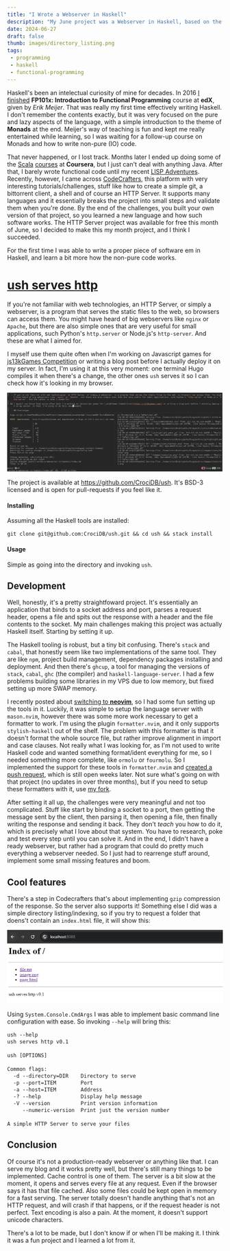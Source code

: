 ```yaml
---
title: "I Wrote a Webserver in Haskell"
description: "My June project was a Webserver in Haskell, based on the HTTP Server tutorial from Codecrafters."
date: 2024-06-27
draft: false
thumb: images/directory_listing.png
tags:
 - programming
 - haskell
 - functional-programming
---
```


Haskell's been an intelectual curiosity of mine for decades. In 2016 [I finished](https://courses.edx.org/certificates/99fc6647f1574c28a1d6148f90fd1522) **FP101x: Introduction to Functional Programming** course at **edX**, given by _Erik Meijer_. That was really my first time effectively writing Haskell. I don't remember the contents exactly, but it was very focused on the pure and lazy aspects of the language, with a simple introduction to the theme of **Monads** at the end. Meijer's way of teaching is fun and kept me really entertained while learning, so I was waiting for a follow-up course on Monads and how to write non-pure (IO) code.

That never happened, or I lost track. Months later I ended up doing some of the [Scala](https://www.coursera.org/account/accomplishments/verify/VB8MREDQM7FA) [courses](https://www.coursera.org/account/accomplishments/verify/BJTK5G2Q6953) at **Coursera**, but I just can't deal with anything Java. After that, I barely wrote functional code until my recent [LISP Adventures](/tags/lisp-adventures). Recently, however, I came across [CodeCrafters](https://app.codecrafters.io/r/healthy-otter-219488), this platform with very interesting tutorials/challenges, stuff like how to create a simple git, a bittorrent client, a shell and of course an HTTP Server. It supports many languages and it essentially breaks the project into small steps and validate them when you're done. By the end of the challenges, you built your own version of that project, so you learned a new language and how such software works. The HTTP Server project was available for free this month of June, so I decided to make this my month project, and I think I succeeded.
 
For the first time I was able to write a proper piece of software em in Haskell, and learn a bit more how the non-pure code works.

# [ush serves http](https://github.com/CrociDB/ush)

If you're not familiar with web technologies, an HTTP Server, or simply a webserver, is a program that serves the static files to the web, so browsers can access them. You might have heard of big webservers like `nginx` or `Apache`, but there are also simple ones that are very useful for small applications, such Python's `http.server` or Node.js's `http-server`. And these are what I aimed for.

I myself use them quite often when I'm working on Javascript games for [js13kGames Competition](https://js13kgames.com/) or writing a blog post before I actually deploy it on my server. In fact, I'm using it at this very moment: one terminal Hugo compiles it when there's a change, the other ones `ush` serves it so I can check how it's looking in my browser.

![ush serving my blog locally so I can test](images/ush_works.png)

The project is available at https://github.com/CrociDB/ush. It's BSD-3 licensed and is open for pull-requests if you feel like it.

#### Installing

Assuming all the Haskell tools are installed:

```text
git clone git@github.com:CrociDB/ush.git && cd ush && stack install
```

#### Usage

Simple as going into the directory and invoking `ush`.

## Development

Well, honestly, it's a pretty straightfoward project. It's essentially an application that binds to a socket address and port, parses a request header, opens a file and spits out the response with a header and the file contents to the socket. My main challenges making this project was actually Haskell itself. Starting by setting it up.

The Haskell tooling is robust, but a tiny bit confusing. There's `stack` and `cabal`, that honestly seem like two implementations of the same tool. They are like `npm`, project build management, dependency packages installing and deployment. And then there's `ghcup`, a tool for managing the versions of `stack`, `cabal`, `ghc` (the compiler) and `haskell-language-server`. I had a few problems building some libraries in my VPS due to low memory, but fixed setting up more SWAP memory.

I recently posted about [switching to **neovim**](/post/from-ides-to-the-terminal), so I had some fun setting up the tools in it. Luckily, it was simple to setup the language server with `mason.nvim`, however there was some more work necessary to get a formatter to work. I'm using the plugin `formatter.nvim`, and it only supports `stylish-haskell` out of the shelf. The problem with this formatter is that it doesn't format the whole source file, but rather improve alignment in import and case clauses. Not really what I was looking for, as I'm not used to write Haskell code and wanted something format/ident everything for me, so I needed something more complete, like `ormolu` or `fourmolu`. So I implemented the support for these tools in `formatter.nvim` and [created a push request](https://github.com/mhartington/formatter.nvim/pull/337), which is still open weeks later. Not sure what's going on with that project (no updates in over three months), but if you need to setup these formatters with it, use [my fork](https://github.com/CrociDB/formatter.nvim).

After setting it all up, the challenges were very meaningful and not too complicated. Stuff like start by binding a socket to a port, then getting the message sent by the client, then parsing it, then opening a file, then finally writing the response and sending it back. They don't _teach_ you how to do it, which is precisely what I love about that system. You have to research, poke and test every step until you can solve it. And in the end, I didn't have a ready webserver, but rather had a program that could do pretty much everything a webserver needed. So I just had to rearrenge stuff around, implement some small missing features and boom.

## Cool features

There's a step in Codecrafters that's about implementing `gzip` compression of the response. So the server also supports it! Something else I did was a simple directory listing/indexing, so if you try to request a folder that doens't contain an `index.html` file, it will show this:

![Directory listing](images/directory_listing.png)

Using `System.Console.CmdArgs` I was able to implement basic command line configuration with ease. So invoking `--help` will bring this:

```text
ush --help
ush serves http v0.1

ush [OPTIONS]

Common flags:
  -d --directory=DIR    Directory to serve
  -p --port=ITEM        Port
  -a --host=ITEM        Address
  -? --help             Display help message
  -V --version          Print version information
     --numeric-version  Print just the version number

A simple HTTP Server to serve your files
```
  
## Conclusion

Of course it's not a production-ready webserver or anything like that. I can serve my blog and it works pretty well, but there's still many things to be implemented. Cache control is one of them. The server is a bit slow at the moment, it opens and serves every file at any request. Even if the browser says it has that file cached. Also some files could be kept open in memory for a fast serving. The server totally doesn't handle anything that's not an HTTP request, and will crash if that happens, or if the request header is not perfect. Text encoding is also a pain. At the moment, it doesn't support unicode characters.

There's a lot to be made, but I don't know if or when I'll be making it. I think it was a fun project and I learned a lot from it.
